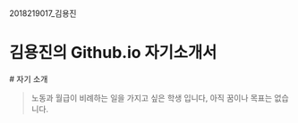 <!DOCTYPE html>
<htm1>
<head>
<meta charset="utf-8">
2018219017_김용진
</head>
<body>
<h1>김용진의 Github.io 자기소개서</h1>
# 자기 소개
  
> 노동과 월급이 비례하는 일을 가지고 싶은 학생 입니다, 아직 꿈이나 목표는 없습니다.
<body>
</htm1>

